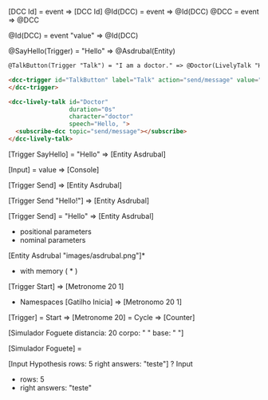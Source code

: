 
[DCC Id] = event => [DCC Id]
@Id(DCC) = event => @Id(DCC)
@DCC = event => @DCC

@Id(DCC) = event "value" => @Id(DCC)

@SayHello(Trigger) = "Hello" => @Asdrubal(Entity)

~~~markdown
@TalkButton(Trigger "Talk") = "I am a doctor." => @Doctor(LivelyTalk "Hello, ")
~~~

~~~html
<dcc-trigger id="TalkButton" label="Talk" action="send/message" value="I am a doctor.">
</dcc-trigger>

<dcc-lively-talk id="Doctor"
                 duration="0s"
                 character="doctor"
                 speech="Hello, ">
  <subscribe-dcc topic="send/message"></subscribe>
</dcc-lively-talk>
~~~

[Trigger SayHello] = "Hello" => [Entity Asdrubal]

[Input] = value => [Console]

[Trigger Send] => [Entity Asdrubal]

[Trigger Send "Hello!"] => [Entity Asdrubal]

[Trigger Send] = "Hello" => [Entity Asdrubal]
* positional parameters
* nominal parameters

[Entity Asdrubal "images/asdrubal.png"]*
* with memory ( * )

[Trigger Start] => [Metronome 20 1]

* Namespaces
[Gatilho Inicia] => [Metronomo 20 1]

[Trigger] = Start => [Metronome 20] = Cycle => [Counter]

[Simulador Foguete
   distancia: 20
   corpo: "     "
   base: "    "]

[Simulador Foguete] =

[Input Hypothesis
   rows: 5
   right answers: "teste"]
? Input
  * rows: 5
  * right answers: "teste"